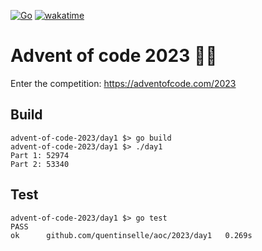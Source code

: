 

[![Go](https://github.com/quentinselle/advent-of-code-2023/actions/workflows/go.yml/badge.svg)](https://github.com/quentinselle/advent-of-code-2023/actions/workflows/go.yml) [![wakatime](https://wakatime.com/badge/github/quentinselle/advent-of-code-2023.svg)](https://wakatime.com/badge/github/quentinselle/advent-of-code-2023)
# Advent of code 2023 🎄🎅

Enter the competition: https://adventofcode.com/2023

## Build

```console
advent-of-code-2023/day1 $> go build
advent-of-code-2023/day1 $> ./day1
Part 1: 52974
Part 2: 53340
```

## Test

```console
advent-of-code-2023/day1 $> go test
PASS
ok  	github.com/quentinselle/aoc/2023/day1	0.269s
```
